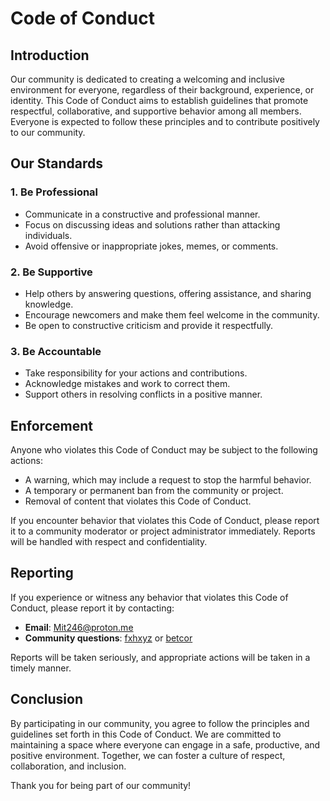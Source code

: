 # Code of Conduct

## Introduction

Our community is dedicated to creating a welcoming and inclusive environment for everyone, regardless of their background, experience, or identity. This Code of Conduct aims to establish guidelines that promote respectful, collaborative, and supportive behavior among all members. Everyone is expected to follow these principles and to contribute positively to our community.

## Our Standards

### 1. **Be Professional**
   - Communicate in a constructive and professional manner.
   - Focus on discussing ideas and solutions rather than attacking individuals.
   - Avoid offensive or inappropriate jokes, memes, or comments.

### 2. **Be Supportive**
   - Help others by answering questions, offering assistance, and sharing knowledge.
   - Encourage newcomers and make them feel welcome in the community.
   - Be open to constructive criticism and provide it respectfully.

### 3. **Be Accountable**
   - Take responsibility for your actions and contributions.
   - Acknowledge mistakes and work to correct them.
   - Support others in resolving conflicts in a positive manner.

## Enforcement

Anyone who violates this Code of Conduct may be subject to the following actions:

- A warning, which may include a request to stop the harmful behavior.
- A temporary or permanent ban from the community or project.
- Removal of content that violates this Code of Conduct.

If you encounter behavior that violates this Code of Conduct, please report it to a community moderator or project administrator immediately. Reports will be handled with respect and confidentiality.

## Reporting

If you experience or witness any behavior that violates this Code of Conduct, please report it by contacting:

- **Email**: [Mit246@proton.me](mailto:Mit246@proton.me)
- **Community questions**: [fxhxyz](https://t.me/FxHxYz) or [betcor](https://t.me/betcorr)

Reports will be taken seriously, and appropriate actions will be taken in a timely manner.

## Conclusion

By participating in our community, you agree to follow the principles and guidelines set forth in this Code of Conduct. We are committed to maintaining a space where everyone can engage in a safe, productive, and positive environment. Together, we can foster a culture of respect, collaboration, and inclusion.

Thank you for being part of our community!
